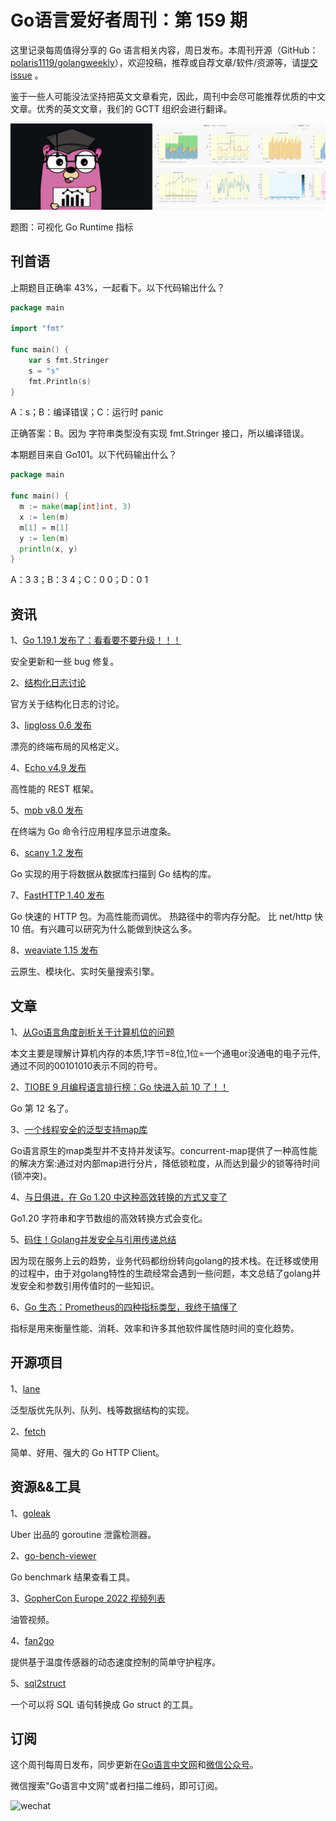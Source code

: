 # Go语言爱好者周刊：第 159 期

这里记录每周值得分享的 Go 语言相关内容，周日发布。本周刊开源（GitHub：[polaris1119/golangweekly](https://github.com/polaris1119/golangweekly)），欢迎投稿，推荐或自荐文章/软件/资源等，请[提交 issue](https://github.com/polaris1119/golangweekly/issues) 。

鉴于一些人可能没法坚持把英文文章看完，因此，周刊中会尽可能推荐优质的中文文章。优秀的英文文章，我们的 GCTT 组织会进行翻译。

![](imgs/issue159/cover.jpeg)

题图：可视化 Go Runtime 指标

## 刊首语

上期题目正确率 43%，一起看下。以下代码输出什么？

```go
package main

import "fmt"

func main() {
	var s fmt.Stringer
	s = "s"
	fmt.Println(s)
}
```

A：s；B：编译错误；C：运行时 panic

正确答案：B。因为 字符串类型没有实现 fmt.Stringer 接口，所以编译错误。

本期题目来自 Go101。以下代码输出什么？

```go
package main

func main() {
  m := make(map[int]int, 3)
  x := len(m)
  m[1] = m[1]
  y := len(m)
  println(x, y)
}
```

A：3 3；B：3 4；C：0 0；D：0 1

## 资讯

1、[Go 1.19.1 发布了：看看要不要升级！！！](https://mp.weixin.qq.com/s/Zt-3pYQwV1JSssCpd2bvdQ)

安全更新和一些 bug 修复。

2、[结构化日志讨论](https://github.com/golang/go/discussions/54763)

官方关于结构化日志的讨论。

3、[lipgloss 0.6 发布](https://github.com/charmbracelet/lipgloss)

漂亮的终端布局的风格定义。

4、[Echo v4.9 发布](https://github.com/labstack/echo/releases/tag/v4.8.0)

高性能的 REST 框架。

5、[mpb v8.0 发布](https://github.com/vbauerster/mpb)

在终端为 Go 命令行应用程序显示进度条。

6、[scany 1.2 发布](https://github.com/georgysavva/scany)

Go 实现的用于将数据从数据库扫描到 Go 结构的库。

7、[FastHTTP 1.40 发布](https://github.com/valyala/fasthttp)

Go 快速的 HTTP 包。为高性能而调优。 热路径中的零内存分配。 比 net/http 快 10 倍。有兴趣可以研究为什么能做到快这么多。

8、[weaviate 1.15 发布](https://github.com/semi-technologies/weaviate)

 云原生、模块化、实时矢量搜索引擎。

## 文章

1、[从Go语言角度剖析关于计算机位的问题](https://mp.weixin.qq.com/s/lGyR1jqS4G3rnFygOL5sXg)

本文主要是理解计算机内存的本质,1字节=8位,1位=一个通电or没通电的电子元件,通过不同的00101010表示不同的符号。

2、[TIOBE 9 月编程语言排行榜：Go 快进入前 10 了！！](https://mp.weixin.qq.com/s/kAcbjeqPqwlhSdgkkfbZpQ)

Go 第 12 名了。

3、[一个线程安全的泛型支持map库](https://colobu.com/2022/09/04/a-thread-safe-and-generic-supported-map/)

Go语言原生的map类型并不支持并发读写。concurrent-map提供了一种高性能的解决方案:通过对内部map进行分片，降低锁粒度，从而达到最少的锁等待时间(锁冲突)。

4、[与日俱进，在 Go 1.20 中这种高效转换的方式又变了](https://colobu.com/2022/09/06/string-byte-convertion/)

Go1.20 字符串和字节数组的高效转换方式会变化。

5、[码住！Golang并发安全与引用传递总结](https://mp.weixin.qq.com/s/dZIcI_3b8N8a2_nzJ7fNOA)

因为现在服务上云的趋势，业务代码都纷纷转向golang的技术栈。在迁移或使用的过程中，由于对golang特性的生疏经常会遇到一些问题，本文总结了golang并发安全和参数引用传值时的一些知识。

6、[Go 生态：Prometheus的四种指标类型，我终于搞懂了](https://mp.weixin.qq.com/s/QkDUQOx9w1HZIFyyvIzp-A)

指标是用来衡量性能、消耗、效率和许多其他软件属性随时间的变化趋势。

## 开源项目

1、[lane](https://github.com/oleiade/lane)

泛型版优先队列、队列、栈等数据结构的实现。

2、[fetch](https://github.com/go-zoox/fetch)

简单、好用、强大的 Go HTTP Client。

## 资源&&工具

1、[goleak](https://github.com/uber-go/goleak)

Uber 出品的 goroutine 泄露检测器。

2、[go-bench-viewer](https://nidorx.github.io/go-bench-viewer)

Go benchmark 结果查看工具。

3、[GopherCon Europe 2022 视频列表](https://www.youtube.com/playlist?list=PLtoVuM73AmsJjj5tnZ7BodjN_zIvpULSx)

油管视频。

4、[fan2go](https://github.com/markusressel/fan2go)

提供基于温度传感器的动态速度控制的简单守护程序。

5、[sql2struct](https://github.com/idoubi/sql2struct)

一个可以将 SQL 语句转换成 Go struct 的工具。

## 订阅

这个周刊每周日发布，同步更新在[Go语言中文网](https://studygolang.com/go/weekly)和[微信公众号](https://weixin.sogou.com/weixin?query=Go%E8%AF%AD%E8%A8%80%E4%B8%AD%E6%96%87%E7%BD%91)。

微信搜索"Go语言中文网"或者扫描二维码，即可订阅。

![wechat](imgs/wechat.png)
